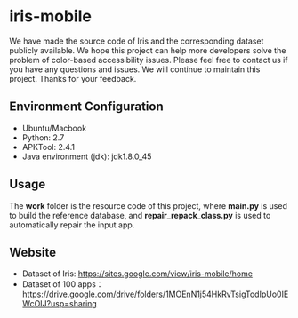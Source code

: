 # iris-mobile
We have made the source code of Iris and the corresponding dataset publicly available. We hope this project can help more developers solve the problem of color-based accessibility issues. Please feel free to contact us if you have any questions and issues. We will continue to maintain this project. Thanks for your feedback.

## Environment Configuration
* Ubuntu/Macbook
* Python: 2.7
* APKTool: 2.4.1
* Java environment (jdk): jdk1.8.0_45

## Usage
The **work** folder is the resource code of this project, where **main.py** is used to build the reference database, and **repair_repack_class.py** is used to automatically repair the input app.

## Website
* Dataset of Iris:
https://sites.google.com/view/iris-mobile/home
* Dataset of 100 apps：
https://drive.google.com/drive/folders/1MOEnN1j54HkRvTsigTodIpUo0IEWcOIJ?usp=sharing
